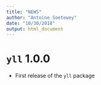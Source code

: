 ```yaml
---
title: "NEWS"
author: "Antoine Soetewey"
date: "10/30/2018"
output: html_document
---
```


# `yll` 1.0.0

* First release of the `yll` package
